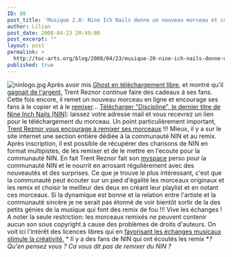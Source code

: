 ```yaml
---
ID: 88
post_title: 'Musique 2.0: Nine Ich Nails donne un nouveau morceau et continue à encourager les remix'
author: Lilian
post_date: 2008-04-23 20:49:00
post_excerpt: ""
layout: post
permalink: >
  http://toc-arts.org/blog/2008/04/23/musique-20-nine-ich-nails-donne-un-nouveau-morceau-et-continue-a-encourager-les-remix/
published: true
---
```

<a title="ninlogo.jpg" rel="attachment wp-att-90" href="http://toc-arts.org/blog/2008/04/23/musique-20-nine-ich-nails-donne-un-nouveau-morceau-et-continue-a-encourager-les-remix/attachment/90/"><img src="http://toc-arts.org/blog/wp-content/uploads/2008/04/ninlogo.jpg" alt="ninlogo.jpg" align="left" /></a> Après avoir mis [Ghost en téléchargement libre][1], et montré qu'il [gagnait de l'argent,][2] Trent Reznor continue faire des cadeaux à ses fans. Cette fois encore, il remet un nouveau morceau en ligne et encourage ses fans à le copier et à le [remixer][3]... [Télécharger "Discipline", le dernier titre de Nine Inch Nails (NIN)][4]: laissez votre adresse mail et vous recevrez un lien pour le téléchargement du morceau. Un point particulièrement important, [Trent Reznor vous encourage à remixer ses morceaux][3] !!! Mieux, il y a sur le site internet une section entière dédiée à la communauté NIN et au remix. Après inscription, il est possible de récupérer des chansons de NIN en format multipistes, de les remixer et de le mettre en l'ecoute pour la communauté NIN. En fait Trent Reznor fait son [myspace][5] perso pour la communauté NIN et le nourrit en arrosant régulièrement avec des nouveautés et des surprises. Ce que je trouve le plus intéressant, c'est que la communauté peut écouter sur un pied d'égalité les morceaux originaux et les remix et choisir le meilleur des deux en créant leur playlist et en notant ces morceaux. Si la dynamique est bonne et la relation entre l'artiste et la communauté sincère je ne serait pas étonné de voir bientôt sortir de la des petits génies de la musique qui font des remix de fou !!! Vive les échanges ! A noter la seule restriction: les morceaux remixés ne peuvent contenir aucun son sous copyright à cause des problèmes de droits d'auteurs. On voit ici l'intérêt des licences libres qui en [favorisant les échanges musicaux stimule la créativité.][6] * Il y a des fans de NIN qui ont écoutés les remix **? Qu'en pensez vous ? Ca vous dit pas de remixer du NIN ?*

 [1]: http://www.numerama.com/magazine/8753-Trent-Reznor-sort-Ghosts-I-IV-sur-Internet.html
 [2]: http://www.numerama.com/magazine/8899-Nine-Inch-Nails-gagne-16-millions-de-dollars-la-premire-semaine.html
 [3]: http://remix.nin.com/
 [4]: http://dl.nin.com/discipline/nin
 [5]: http://toc-arts.org/blog/tag/myspace/
 [6]: http://toc-arts.org/blog/2008/03/14/droit-dauteur-le-piratage-favorise-la-creativite-culturelle/